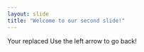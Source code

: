 ```yaml
---
layout: slide
title: "Welcome to our second slide!"
---
```

Your replaced
Use the left arrow to go back!
